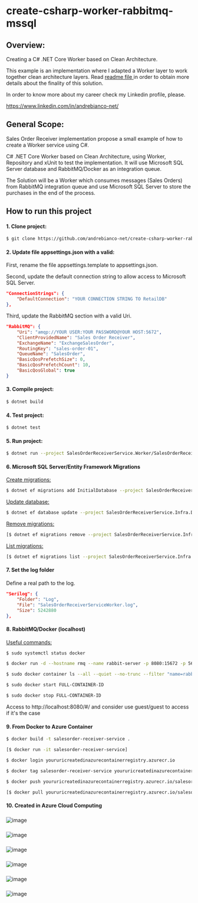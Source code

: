 # create-csharp-worker-rabbitmq-mssql

## Overview:
Creating a C# .NET Core Worker based on Clean Architecture.

This example is an implementation where I adapted a Worker layer to work together clean architecture layers. Read [readme file ](https://github.com/andrebianco-net/andrebianco-net#readme) in order to obtain more details about the finality of this solution.

In order to know more about my career check my Linkedin profile, please.

https://www.linkedin.com/in/andrebianco-net/

## General Scope:

Sales Order Receiver implementation propose a small example of how to create a Worker service using C#.

C# .NET Core Worker based on Clean Architecture, using Worker, Repository and xUnit to test the implementation. It will use Microsoft SQL Server database and RabbitMQ/Docker as an integration queue.  

The Solution will be a Worker which consumes messages (Sales Orders) from RabbitMQ integration queue and use Microsoft SQL Server to store the purchases in the end of the process.

## How to run this project

#### 1. Clone project:

```bash
$ git clone https://github.com/andrebianco-net/create-csharp-worker-rabbitmq-mssql.git
```

#### 2. Update file appsettings.json with a valid:

First, rename the file appsettings.template to appsettings.json.

Second, update the default connection string to allow access to Microsoft SQL Server.

```json
"ConnectionStrings": {
    "DefaultConnection": "YOUR CONNECTION STRING TO RetailDB"
},
```

Third, update the RabbitMQ section with a valid Uri.

```json
"RabbitMQ": {
    "Uri": "amqp://YOUR USER:YOUR PASSWORD@YOUR HOST:5672",
    "ClientProvidedName": "Sales Order Receiver",
    "ExchangeName": "ExchangeSalesOrder",
    "RoutingKey": "sales-order-01",
    "QueueName": "SalesOrder",
    "BasicQosPrefetchSize": 0,
    "BasicQosPrefetchCount": 10,
    "BasicQosGlobal": true
}
```

#### 3. Compile project:

```bash
$ dotnet build
```

#### 4. Test project:

```bash
$ dotnet test
```

#### 5. Run project:

```bash
$ dotnet run --project SalesOrderReceiverService.Worker/SalesOrderReceiverService.Worker.csproj
```

#### 6. Microsoft SQL Server/Entity Framework Migrations

<ins>Create migrations:</ins>
```bash
$ dotnet ef migrations add InitialDatabase --project SalesOrderReceiverService.Infra.Data/SalesOrderReceiverService.Infra.Data.csproj --startup-project SalesOrderReceiverService.Worker/SalesOrderReceiverService.Worker.csproj [ --verbose ]
```

<ins>Update database:</ins>
```bash
$ dotnet ef database update --project SalesOrderReceiverService.Infra.Data/SalesOrderReceiverService.Infra.Data.csproj --startup-project SalesOrderReceiverService.Worker/SalesOrderReceiverService.Worker.csproj [ --verbose ]
```

<ins>Remove migrations:</ins>
```bash
[$ dotnet ef migrations remove --project SalesOrderReceiverService.Infra.Data/SalesOrderReceiverService.Infra.Data.csproj --startup-project SalesOrderReceiverService.Worker/SalesOrderReceiverService.Worker.csproj] [ --verbose ]
```

<ins>List migrations:</ins>
```bash
[$ dotnet ef migrations list --project SalesOrderReceiverService.Infra.Data/SalesOrderReceiverService.Infra.Data.csproj --startup-project SalesOrderReceiverService.Worker/SalesOrderReceiverService.Worker.csproj] [ --verbose ]
```

#### 7. Set the log folder

Define a real path to the log.

```json
"Serilog": {
    "Folder": "Log",
    "File": "SalesOrderReceiverServiceWorker.log",
    "Size": 5242880
},
```

#### 8. RabbitMQ/Docker (localhost)

<ins>Useful commands:</ins>

```bash
$ sudo systemctl status docker
```

```bash
$ docker run -d --hostname rmq --name rabbit-server -p 8080:15672 -p 5672:5672 rabbitmq:3-management
```

```bash
$ sudo docker container ls --all --quiet --no-trunc --filter "name=rabbit-server"
```

```bash
$ sudo docker start FULL-CONTAINER-ID
```

```bash
$ sudo docker stop FULL-CONTAINER-ID
```

Access to http://localhost:8080/#/ and consider use guest/guest to access if it's the case

#### 9. From Docker to Azure Container

```bash
$ docker build -t salesorder-receiver-service .
```

```bash
[$ docker run -it salesorder-receiver-service]
```

```bash
$ docker login youruricreatedinazurecontainerregistry.azurecr.io
```

```bash
$ docker tag salesorder-receiver-service youruricreatedinazurecontainerregistry.azurecr.io/salesorder-receiver-service
```

```bash
$ docker push youruricreatedinazurecontainerregistry.azurecr.io/salesorder-receiver-service
```

```bash
[$ docker pull youruricreatedinazurecontainerregistry.azurecr.io/salesorder-receiver-service]
```

#### 10. Created in Azure Cloud Computing

###
![image](https://github.com/andrebianco-net/create-csharp-worker-rabbitmq-mssql/assets/453193/01a8c500-744e-48d5-b4c8-f530f021e5c8)

###
![image](https://github.com/andrebianco-net/create-csharp-worker-rabbitmq-mssql/assets/453193/a62d382d-231f-41cf-aac9-36f744e10a88)

###
![image](https://github.com/andrebianco-net/create-csharp-worker-rabbitmq-mssql/assets/453193/47939540-30fd-45bc-9197-27e4ca18c25f)

###
![image](https://github.com/andrebianco-net/create-csharp-worker-rabbitmq-mssql/assets/453193/9288e591-ad2e-43e6-ab04-48adbbdcccdf)

###
![image](https://github.com/andrebianco-net/create-csharp-worker-rabbitmq-mongodb/assets/453193/b965fae7-422f-40c7-ab0d-2070f2922fb9)

###
![image](https://github.com/andrebianco-net/create-csharp-worker-rabbitmq-mongodb/assets/453193/b824813c-9b2c-4ded-9e17-369ca77e26e0)
